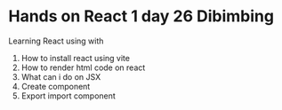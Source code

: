# Hands on React 1 day 26 Dibimbing

Learning React using with

1. How to install react using vite
2. How to render html code on react
3. What can i do on JSX
4. Create component
5. Export import component
